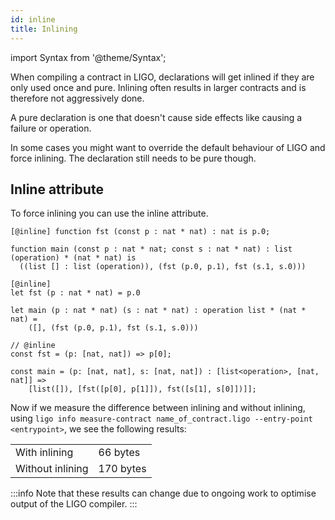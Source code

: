 ```yaml
---
id: inline
title: Inlining
---
```


import Syntax from '@theme/Syntax';

When compiling a contract in LIGO, declarations will get inlined if they are
only used once and pure. Inlining often results in larger contracts and is
therefore not aggressively done.

A pure declaration is one that doesn't cause side effects like causing a
failure or operation.

In some cases you might want to override the default behaviour of LIGO and
force inlining. The declaration still needs to be pure though.

## Inline attribute

To force inlining you can use the inline attribute.

<Syntax syntax="pascaligo">

```pascaligo
[@inline] function fst (const p : nat * nat) : nat is p.0;

function main (const p : nat * nat; const s : nat * nat) : list (operation) * (nat * nat) is
  ((list [] : list (operation)), (fst (p.0, p.1), fst (s.1, s.0)))
```

</Syntax>
<Syntax syntax="cameligo">

```cameligo
[@inline]
let fst (p : nat * nat) = p.0

let main (p : nat * nat) (s : nat * nat) : operation list * (nat * nat) =
    ([], (fst (p.0, p.1), fst (s.1, s.0)))
```

</Syntax>

<Syntax syntax="jsligo">

```jsligo
// @inline
const fst = (p: [nat, nat]) => p[0];

const main = (p: [nat, nat], s: [nat, nat]) : [list<operation>, [nat, nat]] =>
    [list([]), [fst([p[0], p[1]]), fst([s[1], s[0]])]];
```

</Syntax>

Now if we measure the difference between inlining and without inlining, using
`ligo info measure-contract name_of_contract.ligo --entry-point <entrypoint>`, we see the
following results:

<table>
    <tr>
        <td>With inlining</td><td>66 bytes</td>
    </tr>
    <tr>
        <td>Without inlining</td><td>170 bytes</td>
    </tr>
</table>

:::info
Note that these results can change due to ongoing work to optimise output of
the LIGO compiler.
:::

